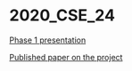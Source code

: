 # 2020_CSE_24

[Phase 1 presentation](https://github.com/Neha-Kunapalli/2020_CSE_24/blob/main/Resources/PHASE1%20.pptx)

[Published paper on the project](https://github.com/Neha-Kunapalli/2020_CSE_24/blob/main/Resources/CSIAMSPID022.pdf)
